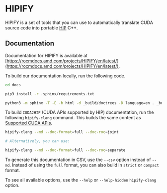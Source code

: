 # HIPIFY

HIPIFY is a set of tools that you can use to automatically translate CUDA source code into portable
[HIP](https://github.com/ROCm/HIP) C++.

## Documentation

Documentation for HIPIFY is available at
[https://rocmdocs.amd.com/projects/HIPIFY/en/latest/](https://rocmdocs.amd.com/projects/HIPIFY/en/latest/).

To build our documentation locally, run the following code.

```bash
cd docs

pip3 install -r .sphinx/requirements.txt

python3 -m sphinx -T -E -b html -d _build/doctrees -D language=en . _build/html
```

To build `CUDA2HIP` (CUDA APIs supported by HIP) documentation, run the following `hipify-clang`
command. This builds the same content as
[Supported CUDA APIs](./docs/supported_apis.md#supported-cuda-apis).

```bash
hipify-clang --md --doc-format=full --doc-roc=joint

# Alternatively, you can use:

hipify-clang --md --doc-format=full --doc-roc=separate
```

To generate this documentation in CSV, use the `--csv` option instead of `--md`. Instead of using
the `full` format, you can also build in `strict` or `compact` format.

To see all available options, use the `--help` or `--help-hidden` `hipify-clang` option.
